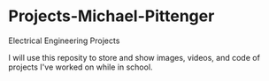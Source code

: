 # Projects-Michael-Pittenger
Electrical Engineering Projects

I will use this reposity to store and show images, videos, and code of projects I've worked on while in school.
